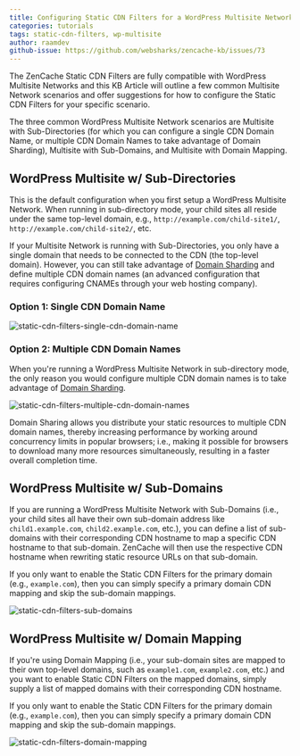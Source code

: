 ```yaml
---
title: Configuring Static CDN Filters for a WordPress Multisite Network
categories: tutorials
tags: static-cdn-filters, wp-multisite
author: raamdev
github-issue: https://github.com/websharks/zencache-kb/issues/73
---
```


The ZenCache Static CDN Filters are fully compatible with WordPress Multisite Networks and this KB Article will outline a few common Multisite Network scenarios and offer suggestions for how to configure the Static CDN Filters for your specific scenario. 

The three common WordPress Multisite Network scenarios are Multisite with Sub-Directories (for which you can configure a single CDN Domain Name, or multiple CDN Domain Names to take advantage of Domain Sharding), Multisite with Sub-Domains, and Multisite with Domain Mapping.

## WordPress Multisite w/ Sub-Directories

This is the default configuration when you first setup a WordPress Multisite Network. When running in sub-directory mode, your child sites all reside under the same top-level domain, e.g., `http://example.com/child-site1/`, `http://example.com/child-site2/`, etc.

If your Multisite Network is running with Sub-Directories, you only have a single domain that needs to be connected to the CDN (the top-level domain). However, you can still take advantage of [Domain Sharding](http://zencache.com/r/domain-sharding/) and define multiple CDN domain names (an advanced configuration that requires configuring CNAMEs through your web hosting company).

### Option 1: Single CDN Domain Name

![static-cdn-filters-single-cdn-domain-name](https://cloud.githubusercontent.com/assets/53005/7761586/717a62f8-fff5-11e4-834b-d374d5871755.png)

### Option 2: Multiple CDN Domain Names

When you're running a WordPress Multisite Network in sub-directory mode, the only reason you would configure multiple CDN domain names is to take advantage of [Domain Sharding](http://zencache.com/r/domain-sharding/).

![static-cdn-filters-multiple-cdn-domain-names](https://cloud.githubusercontent.com/assets/53005/8264042/75f5d27e-16af-11e5-8f29-2d28c1bf1b77.png)

Domain Sharing allows you distribute your static resources to multiple CDN domain names, thereby increasing performance by working around concurrency limits in popular browsers; i.e., making it possible for browsers to download many more resources simultaneously, resulting in a faster overall completion time. 

## WordPress Multisite w/ Sub-Domains

If you are running a WordPress Multisite Network with Sub-Domains (i.e., your child sites all have their own sub-domain address like `child1.example.com`, `child2.example.com`, etc.), you can define a list of sub-domains with their corresponding CDN hostname to map a specific CDN hostname to that sub-domain. ZenCache will then use the respective CDN hostname when rewriting static resource URLs on that sub-domain.

If you only want to enable the Static CDN Filters for the primary domain (e.g., `example.com`), then you can simply specify a primary domain CDN mapping and skip the sub-domain mappings.

![static-cdn-filters-sub-domains](https://cloud.githubusercontent.com/assets/53005/8264056/a9718da0-16af-11e5-8ebd-676a8d7939b5.png)


## WordPress Multisite w/ Domain Mapping

If you're using Domain Mapping (i.e., your sub-domain sites are mapped to their own top-level domains, such as `example1.com`, `example2.com`, etc.) and you want to enable Static CDN Filters on the mapped domains, simply supply a list of mapped domains with their corresponding CDN hostname.

If you only want to enable the Static CDN Filters for the primary domain (e.g., `example.com`), then you can simply specify a primary domain CDN mapping and skip the sub-domain mappings.

![static-cdn-filters-domain-mapping](https://cloud.githubusercontent.com/assets/53005/8264050/9f5b184a-16af-11e5-96f2-70db939e8eac.png)
